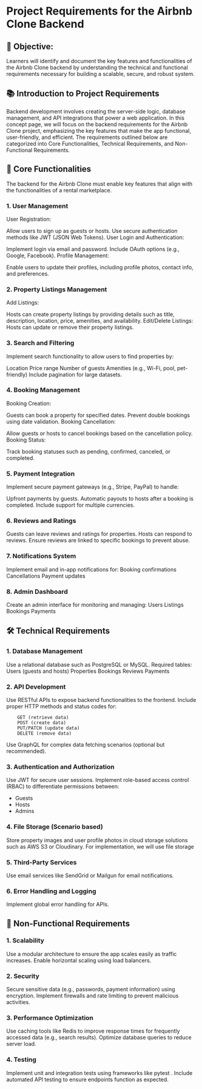 # Project Requirements for the Airbnb Clone Backend
## 🎯 Objective:
Learners will identify and document the key features and functionalities of the Airbnb 
Clone backend by understanding the technical and functional requirements necessary for 
building a scalable, secure, and robust system.

## 📚 Introduction to Project Requirements
Backend development involves creating the server-side logic, database management, 
and API integrations that power a web application. In this concept page, we will focus 
on the backend requirements for the Airbnb Clone project, emphasizing the key features 
that make the app functional, user-friendly, and efficient.
The requirements outlined below are categorized into Core Functionalities, Technical 
Requirements, and Non-Functional Requirements.

## 🔑 Core Functionalities
The backend for the Airbnb Clone must enable key features that align with the 
functionalities of a rental marketplace.
### 1. User Management
User Registration:

Allow users to sign up as guests or hosts.
Use secure authentication methods like JWT (JSON Web Tokens).
User Login and Authentication:

Implement login via email and password.
Include OAuth options (e.g., Google, Facebook).
Profile Management:

Enable users to update their profiles, including profile photos, contact info, and preferences.
### 2. Property Listings Management
Add Listings:

Hosts can create property listings by providing details such as title, description, location, price, amenities, and availability.
Edit/Delete Listings:
Hosts can update or remove their property listings.

### 3. Search and Filtering
Implement search functionality to allow users to find properties by:

Location
Price range
Number of guests
Amenities (e.g., Wi-Fi, pool, pet-friendly)
Include pagination for large datasets.
### 4. Booking Management
Booking Creation:

Guests can book a property for specified dates.
Prevent double bookings using date validation.
Booking Cancellation:

Allow guests or hosts to cancel bookings based on the cancellation policy.
Booking Status:

Track booking statuses such as pending, confirmed, canceled, or completed.
### 5. Payment Integration
Implement secure payment gateways (e.g., Stripe, PayPal) to handle:

Upfront payments by guests.
Automatic payouts to hosts after a booking is completed.
Include support for multiple currencies.

### 6. Reviews and Ratings
Guests can leave reviews and ratings for properties.
Hosts can respond to reviews.
Ensure reviews are linked to specific bookings to prevent abuse.

### 7. Notifications System
Implement email and in-app notifications for:
Booking confirmations
Cancellations
Payment updates

### 8. Admin Dashboard
Create an admin interface for monitoring and managing:
        Users
        Listings
        Bookings
        Payments
        
## 🛠️ Technical Requirements
### 1. Database Management
Use a relational database such as PostgreSQL or MySQL.
Required tables:
      Users (guests and hosts)
      Properties
      Bookings
      Reviews
      Payments
      
### 2. API Development
Use RESTful APIs to expose backend functionalities to the frontend.
Include proper HTTP methods and status codes for:

        GET (retrieve data)
        POST (create data)
        PUT/PATCH (update data)
        DELETE (remove data)
Use GraphQL for complex data fetching scenarios (optional but recommended).

### 3. Authentication and Authorization
Use JWT for secure user sessions.
Implement role-based access control (RBAC) to differentiate permissions between:
* Guests
* Hosts
* Admins
### 4. File Storage (Scenario based)
Store property images and user profile photos in cloud storage solutions such as AWS S3 or 
Cloudinary. For implementation, we will use file storage
### 5. Third-Party Services
Use email services like SendGrid or Mailgun for email notifications.
### 6. Error Handling and Logging
Implement global error handling for APIs.

## 🚀 Non-Functional Requirements
### 1. Scalability
Use a modular architecture to ensure the app scales easily as traffic increases.
Enable horizontal scaling using load balancers.
### 2. Security
Secure sensitive data (e.g., passwords, payment information) using encryption.
Implement firewalls and rate limiting to prevent malicious activities.
### 3. Performance Optimization
Use caching tools like Redis to improve response times for frequently accessed data (e.g., search results).
Optimize database queries to reduce server load.
### 4. Testing
Implement unit and integration tests using frameworks like pytest .
Include automated API testing to ensure endpoints function as expected.
